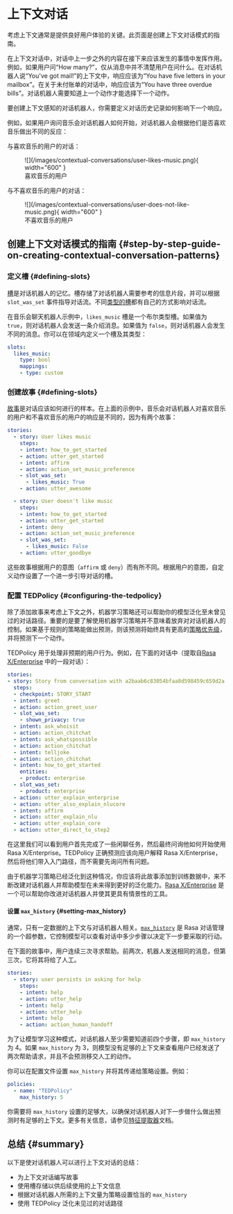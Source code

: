 # 上下文对话

考虑上下文通常是提供良好用户体验的关键。此页面是创建上下文对话模式的指南。

在上下文对话中，对话中上一步之外的内容在接下来应该发生的事情中发挥作用。例如，如果用户问“How many?”，仅从消息中并不清楚用户在问什么。在对话机器人说“You've got mail!”的上下文中，响应应该为“You have five letters in your mailbox”。在关于未付账单的对话中，响应应该为“You have three overdue bills”。对话机器人需要知道上一个动作才能选择下一个动作。

要创建上下文感知的对话机器人，你需要定义对话历史记录如何影响下一个响应。

例如，如果用户询问音乐会对话机器人如何开始，对话机器人会根据他们是否喜欢音乐做出不同的反应：

与喜欢音乐的用户的对话：

<figure markdown>
  ![](/images/contextual-conversations/user-likes-music.png){ width="600" }
  <figcaption>喜欢音乐的用户</figcaption>
</figure>

与不喜欢音乐的用户的对话：

<figure markdown>
  ![](/images/contextual-conversations/user-does-not-like-music.png){ width="600" }
  <figcaption>不喜欢音乐的用户</figcaption>
</figure>

## 创建上下文对话模式的指南 {#step-by-step-guide-on-creating-contextual-conversation-patterns}

### 定义槽 {#defining-slots}

[槽](/domain/#slots)是对话机器人的记忆。槽存储了对话机器人需要参考的信息片段，并可以根据 `slot_was_set` 事件指导对话流。不同[类型的槽](/domain/#slot-types)都有自己的方式影响对话流。

在音乐会聊天机器人示例中，`likes_music` 槽是一个布尔类型槽。如果值为 `true`，则对话机器人会发送一条介绍消息。如果值为 `false`，则对话机器人会发生不同的消息。你可以在领域内定义一个槽及其类型：

```yaml title='domain.yml'
slots:
  likes_music:
    type: bool
    mappings:
    - type: custom
```

### 创建故事 {#defining-slots}

[故事](/stories/)是对话应该如何进行的样本。在上面的示例中，音乐会对话机器人对喜欢音乐的用户和不喜欢音乐的用户的响应是不同的，因为有两个故事：

```yaml title='stories.yml'
stories:
  - story: User likes music
    steps:
    - intent: how_to_get_started
    - action: utter_get_started
    - intent: affirm
    - action: action_set_music_preference
    - slot_was_set:
      - likes_music: True
    - action: utter_awesome

  - story: User doesn't like music
    steps:
    - intent: how_to_get_started
    - action: utter_get_started
    - intent: deny
    - action: action_set_music_preference
    - slot_was_set:
      - likes_music: False
    - action: utter_goodbye
```

这些故事根据用户的意图（`affirm` 或 `deny`）而有所不同。根据用户的意图，自定义动作设置了一个进一步引导对话的槽。

### 配置 TEDPolicy {#configuring-the-tedpolicy}

除了添加故事来考虑上下文之外，机器学习策略还可以帮助你的模型泛化至未曾见过的对话路径。重要的是要了解使用机器学习策略并不意味着放弃对对话机器人的控制。如果基于规则的策略能做出预测，则该预测将始终具有更高的[策略优先级](/policies/#policy-priority)，并将预测下一个动作。

TEDPolicy 用于处理非预期的用户行为。例如，在下面的对话中（提取自[Rasa X/Enterprise](https://rasa.com/docs/rasa-enterprise/user-guide/review-conversations/) 中的一段对话）：

```yaml
stories:
- story: Story from conversation with a2baab6c83054bfaa8d598459c659d2a on November 28th 2019
  steps:
  - checkpoint: STORY_START
  - intent: greet
  - action: action_greet_user
  - slot_was_set:
    - shown_privacy: true
  - intent: ask_whoisit
  - action: action_chitchat
  - intent: ask_whatspossible
  - action: action_chitchat
  - intent: telljoke
  - action: action_chitchat
  - intent: how_to_get_started
    entities:
    - product: enterprise
  - slot_was_set:
    - product: enterprise
  - action: utter_explain_enterprise
  - action: utter_also_explain_nlucore
  - intent: affirm
  - action: utter_explain_nlu
  - action: utter_explain_core
  - action: utter_direct_to_step2
```

在这里我们可以看到用户首先完成了一些闲聊任务，然后最终问询他如何开始使用 Rasa X/Enterprise。TEDPolicy 正确预测应该向用户解释 Rasa X/Enterprise，然后将他们带入入门路径，而不需要先询问所有问题。

由于机器学习策略已经泛化到这种情况，你应该将此故事添加到训练数据中，来不断改建对话机器人并帮助模型在未来得到更好的泛化能力。[Rasa X/Enterprise](https://rasa.com/docs/rasa-enterprise/) 是一个可以帮助你改进对话机器人并使其更具有情景性的工具。

#### 设置 `max_history` {#setting-max_history}

通常，只有一定数据的上下文与对话机器人相关。[`max_history`](/policies/#max-history) 是 Rasa 对话管理的一个超参数，它控制模型可以查看对话中多少步骤以决定下一步要采取的行动。

在下面的故事中，用户连续三次寻求帮助。前两次，机器人发送相同的消息，但第三次，它将其将给了人工。

```yaml title='stories.yml'
stories:
  - story: user persists in asking for help
    steps:
    - intent: help
    - action: utter_help
    - intent: help
    - action: utter_help
    - intent: help
    - action: action_human_handoff
```

为了让模型学习这种模式，对话机器人至少需要知道前四个步骤，即 `max_history` 为 4。如果 `max_history` 为 3，则模型没有足够的上下文来查看用户已经发送了两次帮助请求，并且不会预测移交人工的动作。

你可以在配置文件设置 `max_history` 并将其传递给策略设置。例如：

```yaml title='config.yml'
policies:
  - name: "TEDPolicy"
    max_history: 5
```

你需要将 `max_history` 设置的足够大，以确保对话机器人对下一步做什么做出预测时有足够的上下文。更多有关信息，请参见[特征提取器](/policies/#featurizers)文档。

## 总结 {#summary}

以下是使对话机器人可以进行上下文对话的总结：

- 为上下文对话编写故事
- 使用槽存储以供后续使用的上下文信息
- 根据对话机器人所需的上下文量为策略设置恰当的 `max_history`
- 使用 TEDPolicy 泛化未见过的对话路径
